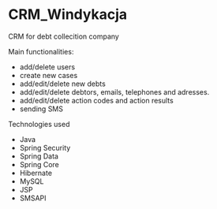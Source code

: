 # CRM_Windykacja

CRM for debt collecition company

Main functionalities:
- add/delete users
- create new cases
- add/edit/delete new debts
- add/edit/delete debtors, emails, telephones and adresses.
- add/edit/delete action codes and action results
- sending SMS


Technologies used
- Java
- Spring Security
- Spring Data
- Spring Core 
- Hibernate
- MySQL
- JSP
- SMSAPI
